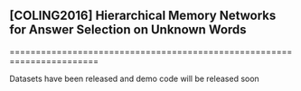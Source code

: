 ## [COLING2016] Hierarchical Memory Networks for Answer Selection on Unknown Words ##    

=======================================================================    

Datasets have been released and demo code will be released soon
